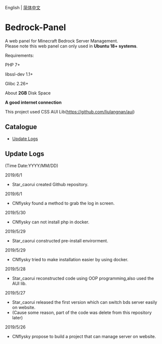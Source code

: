 English | [简体中文](https://github.com/Star-caorui/MCBE-Web-Control-Panel/blob/master/README_zh.md)

Bedrock-Panel
=====
A web panel for Minecraft Bedrock Server Management.  
Please note this web panel can only used in **Ubuntu 18+ systems**.

Requirements:

PHP 7+

libssl-dev 1.1+

Glibc 2.26+

About **2GB** Disk Space

**A good internet connection**

This project used CSS AUI Lib(https://github.com/liulangnan/aui)  

## Catalogue
* [Update Logs](#update-logs)

## Update Logs
(Time Date:YYYY/MM/DD)

2019/6/1
* Star_caorui created Github repository.   

2019/6/1  
* CNflysky found a method to grab the log in screen.  

2019/5/30  
* CNflysky can not install php in docker.    

2019/5/29  
* Star_caorui constructed pre-install envirorment.  

2019/5/29  
* CNflysky tried to make installation easier by using docker.  

2019/5/28  
* Star_caorui reconstructed code using OOP programming,also used the AUI lib.  

2019/5/27  
* Star_caorui released the first version which can switch bds server easily on website.  
* (Cause some reason, part of the code was delete from this repository later)  

2019/5/26
* CNflysky propose to build a project that can manage server on website.  

